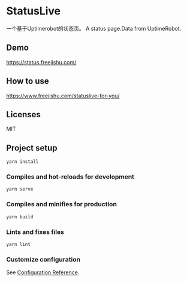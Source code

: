 # StatusLive
一个基于Uptimerobot的状态页。
A status page.Data from UptimeRobot.

## Demo
https://status.freejishu.com/

## How to use

https://www.freejishu.com/statuslive-for-you/

## Licenses
MIT


## Project setup
```
yarn install
```

### Compiles and hot-reloads for development
```
yarn serve
```

### Compiles and minifies for production
```
yarn build
```

### Lints and fixes files
```
yarn lint
```

### Customize configuration
See [Configuration Reference](https://cli.vuejs.org/config/).
